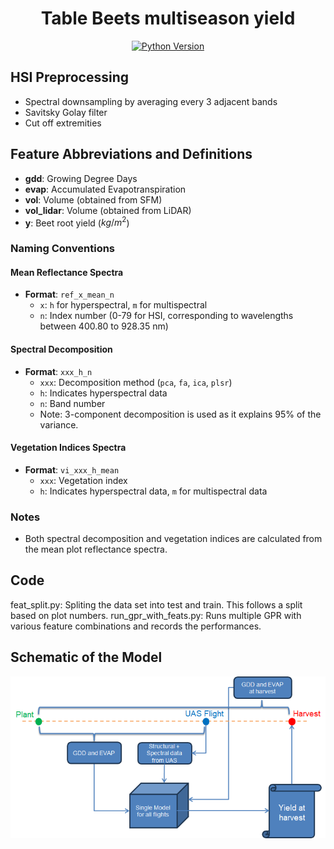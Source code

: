 <div align="center">

# Table Beets multiseason yield

[![Python Version](https://img.shields.io/badge/python-3.11-blue.svg)](https://python.org)

</div>

## **HSI Preprocessing**
* Spectral downsampling by averaging every 3 adjacent bands
* Savitsky Golay filter
* Cut off extremities

## Feature Abbreviations and Definitions

- **gdd**: Growing Degree Days
- **evap**: Accumulated Evapotranspiration
- **vol**: Volume (obtained from SFM)
- **vol_lidar**: Volume (obtained from LiDAR)
- **y**: Beet root yield ($kg/m^2$)

### Naming Conventions

#### Mean Reflectance Spectra
- **Format**: `ref_x_mean_n`
  - `x`: `h` for hyperspectral, `m` for multispectral
  - `n`: Index number (0-79 for HSI, corresponding to wavelengths between 400.80 to 928.35 nm)

#### Spectral Decomposition
- **Format**: `xxx_h_n`
  - `xxx`: Decomposition method (`pca`, `fa`, `ica`, `plsr`)
  - `h`: Indicates hyperspectral data
  - `n`: Band number
  - Note: 3-component decomposition is used as it explains 95% of the variance.

#### Vegetation Indices Spectra
- **Format**: `vi_xxx_h_mean`
  - `xxx`: Vegetation index
  - `h`: Indicates hyperspectral data, `m` for multispectral data

### Notes
- Both spectral decomposition and vegetation indices are calculated from the mean plot reflectance spectra.

## Code
feat_split.py: Spliting the data set into test and train. This follows a split based on plot numbers.
run_gpr_with_feats.py: Runs multiple GPR with various feature combinations and records the performances.

## Schematic of the Model
<p align="center">
  <img src="figures/model_schematic.png" alt="Schematic">
</p>